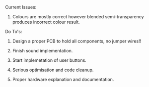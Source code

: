 Current Issues:

1) Colours are mostly correct however blended semi-transparency produces incorrect colour result.


Do To's:

1) Design a proper PCB to hold all components, no jumper wires!!

2) Finish sound implementation.

3) Start implemetation of user buttons.

4) Serious optimisation and code cleanup.

5) Proper hardware explanation and documentation.
